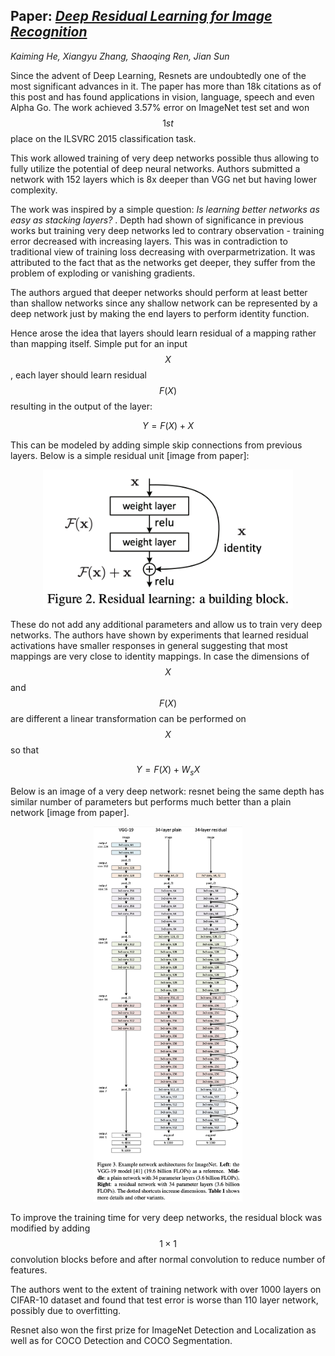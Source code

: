 ## Paper: [_**Deep Residual Learning for Image Recognition**_](https://arxiv.org/abs/1512.03385)

*Kaiming He, Xiangyu Zhang, Shaoqing Ren, Jian Sun*

Since the advent of Deep Learning, Resnets are undoubtedly one of the most significant advances in it. The paper has more than 18k citations as of this post and has found applications in vision, language, speech and even Alpha Go. The work achieved 3.57% error on ImageNet test set and won $$1st$$ place on the ILSVRC 2015 classification task.

This work allowed training of very deep networks possible thus allowing to fully utilize the potential of deep neural networks. Authors submitted a network with 152 layers which is 8x deeper than VGG net but having lower complexity.

The work was inspired by a simple question: *Is learning better networks as easy as stacking layers?* . Depth had shown of significance in previous works but training very deep networks led to contrary observation - training error decreased with increasing layers. This was in contradiction to traditional view of training loss decreasing with overparmetrization. It was attributed to the fact that as the networks get deeper, they suffer from the problem of exploding or vanishing gradients.

 The authors argued that deeper networks should perform at least better than shallow networks since any shallow network can be represented by a deep network just by making the end layers to perform identity function.

Hence arose the idea that layers should learn residual of a mapping rather than mapping itself. Simple put for an input $$X$$, each layer should learn residual $$F(X)$$ resulting in the output of the layer:

$$Y = F(X) + X$$

This can be modeled by adding simple skip connections from previous layers. Below is a simple residual unit [image from paper]:

<div style="text-align:center"><img src="../images/resnet/1.png" width="400" ></div>





These do not add any additional parameters and allow us to train very deep networks. The authors have shown by experiments that learned residual activations have smaller responses in general suggesting that most mappings are very close to identity mappings. In case the dimensions of $$X$$ and $$F(X)$$ are different a linear transformation can be performed on $$X$$ so that

$$Y = F(X) + W_sX$$

Below is an image of a very deep network: resnet being the same depth has similar number of parameters but performs much better than a plain network [image from paper].

<div style="text-align:center"><img src="../images/resnet/2.png" height="600" ></div>

To improve the training time for very deep networks, the residual block was modified by adding $$1\times 1$$ convolution blocks before and after normal convolution to reduce number of features.

The authors went to the extent of training network with over 1000 layers on CIFAR-10 dataset and found that test error is worse than 110 layer network, possibly due to overfitting.

Resnet also won the first prize for ImageNet Detection and Localization as well as for COCO Detection and COCO Segmentation.